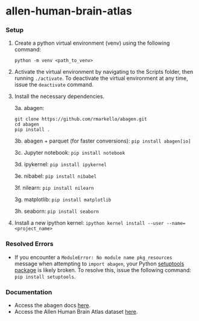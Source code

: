 # allen-human-brain-atlas

### Setup
1. Create a python virtual environment (venv) using the following command:

   ```
   python -m venv <path_to_venv>
   ```
2. Activate the virtual environment by navigating to the Scripts folder, then running ```./activate```. To deactivate the virtual environment at any time, issue the ```deactivate``` command.
3. Install the necessary dependencies.
   
   3a. abagen: 
   ``` 
   git clone https://github.com/rmarkello/abagen.git
   cd abagen
   pip install .
   ```
   
   3b. abagen + parquet (for faster conversions): ```pip install abagen[io]```

   3c. Jupyter notebook: ```pip install notebook```

   3d. ipykernel: ```pip install ipykernel```

   3e. nibabel: ```pip install nibabel```

   3f. nilearn: ```pip install nilearn```

   3g. matplotlib: ```pip install matplotlib```

   3h. seaborn: ```pip install seaborn```

4. Install a new ipython kernel: ```ipython kernel install --user --name=<project_name>```

### Resolved Errors
- If you encounter a ```ModuleError: No module name pkg_resources``` message when attempting to ```import abagen```, your Python [setuptools package](https://stackoverflow.com/questions/7446187/no-module-named-pkg-resources) is likely broken. To resolve this, issue the following command: ```pip install setuptools```.

### Documentation
- Access the abagen docs [here](https://abagen.readthedocs.io/en/latest/index.html).
- Access the Allen Human Brain Atlas dataset [here](https://portal.brain-map.org/).
